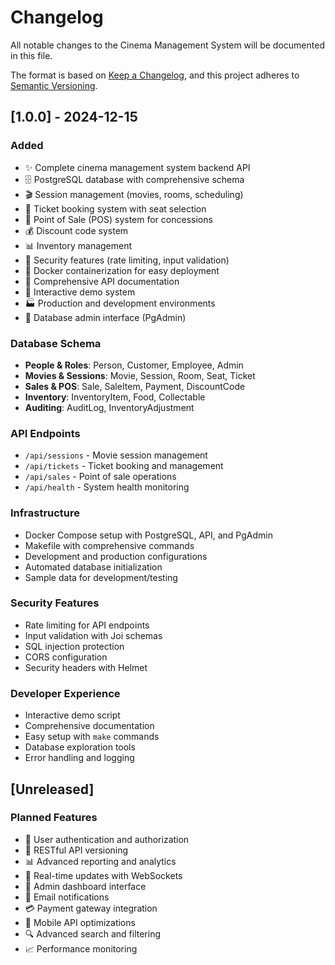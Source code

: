 # Changelog

All notable changes to the Cinema Management System will be documented in this file.

The format is based on [Keep a Changelog](https://keepachangelog.com/en/1.0.0/),
and this project adheres to [Semantic Versioning](https://semver.org/spec/v2.0.0.html).

## [1.0.0] - 2024-12-15

### Added
- ✨ Complete cinema management system backend API
- 🗄️ PostgreSQL database with comprehensive schema
- 🎬 Session management (movies, rooms, scheduling)
- 🎫 Ticket booking system with seat selection
- 🛒 Point of Sale (POS) system for concessions
- 💰 Discount code system
- 📊 Inventory management
- 🔐 Security features (rate limiting, input validation)
- 🐳 Docker containerization for easy deployment
- 📖 Comprehensive API documentation
- 🎯 Interactive demo system
- 🏭 Production and development environments
- 📝 Database admin interface (PgAdmin)

### Database Schema
- **People & Roles**: Person, Customer, Employee, Admin
- **Movies & Sessions**: Movie, Session, Room, Seat, Ticket
- **Sales & POS**: Sale, SaleItem, Payment, DiscountCode
- **Inventory**: InventoryItem, Food, Collectable
- **Auditing**: AuditLog, InventoryAdjustment

### API Endpoints
- `/api/sessions` - Movie session management
- `/api/tickets` - Ticket booking and management
- `/api/sales` - Point of sale operations
- `/api/health` - System health monitoring

### Infrastructure
- Docker Compose setup with PostgreSQL, API, and PgAdmin
- Makefile with comprehensive commands
- Development and production configurations
- Automated database initialization
- Sample data for development/testing

### Security Features
- Rate limiting for API endpoints
- Input validation with Joi schemas
- SQL injection protection
- CORS configuration
- Security headers with Helmet

### Developer Experience
- Interactive demo script
- Comprehensive documentation
- Easy setup with `make` commands
- Database exploration tools
- Error handling and logging

## [Unreleased]

### Planned Features
- 👤 User authentication and authorization
- 📱 RESTful API versioning
- 📊 Advanced reporting and analytics
- 🔄 Real-time updates with WebSockets
- 🎨 Admin dashboard interface
- 📧 Email notifications
- 💳 Payment gateway integration
- 📱 Mobile API optimizations
- 🔍 Advanced search and filtering
- 📈 Performance monitoring
